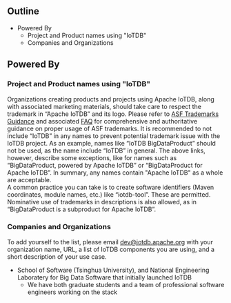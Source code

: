 <!--

    Licensed to the Apache Software Foundation (ASF) under one
    or more contributor license agreements.  See the NOTICE file
    distributed with this work for additional information
    regarding copyright ownership.  The ASF licenses this file
    to you under the Apache License, Version 2.0 (the
    "License"); you may not use this file except in compliance
    with the License.  You may obtain a copy of the License at

        http://www.apache.org/licenses/LICENSE-2.0

    Unless required by applicable law or agreed to in writing,
    software distributed under the License is distributed on an
    "AS IS" BASIS, WITHOUT WARRANTIES OR CONDITIONS OF ANY
    KIND, either express or implied.  See the License for the
    specific language governing permissions and limitations
    under the License.

-->

<!-- TOC -->

## Outline

- Powered By
    - Project and Product names using "IoTDB"
    - Companies and Organizations

<!-- /TOC -->
## Powered By

### Project and Product names using "IoTDB"

Organizations creating products and projects using Apache IoTDB, along with associated marketing materials, should take care to respect the trademark in “Apache IoTDB” and its logo. Please refer to [ASF Trademarks Guidance](https://www.apache.org/foundation/marks/) and associated [FAQ](https://www.apache.org/foundation/marks/faq/) for comprehensive and authoritative guidance on proper usage of ASF trademarks.
It is recommended to not include “IoTDB” in any names to prevent potential trademark issue with the IoTDB project.
As an example, names like “IoTDB BigDataProduct” should not be used, as the name include “IoTDB” in general. The above links, however, describe some exceptions, like for names such as “BigDataProduct, powered by Apache IoTDB” or “BigDataProduct for Apache IoTDB”. In summary, any names contain "Apache IoTDB" as a whole are acceptable.  
A common practice you can take is to create software identifiers (Maven coordinates, module names, etc.) like “iotdb-tool”. These are permitted. Nominative use of trademarks in descriptions is also allowed, as in “BigDataProduct is a subproduct for Apache IoTDB”.

### Companies and Organizations
To add yourself to the list, please email dev@iotdb.apache.org with your organization name, URL, a list of IoTDB components you are using, and a short description of your use case.

- School of Software (Tsinghua University), and National Engineering Laboratery for Big Data Software  that initially launched IoTDB  
	- We have both graduate students and a team of professional software engineers working on the stack
